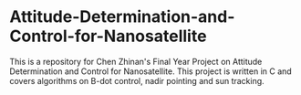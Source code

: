 # Attitude-Determination-and-Control-for-Nanosatellite
This is a repository for Chen Zhinan's Final Year Project on Attitude Determination and Control for Nanosatellite. This project is written in C and covers algorithms on B-dot control, nadir pointing and sun tracking.
